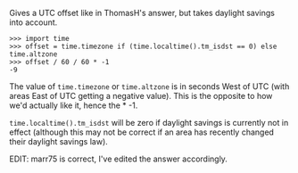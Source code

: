 Gives a UTC offset like in ThomasH's answer, but takes daylight savings into account.

    >>> import time
    >>> offset = time.timezone if (time.localtime().tm_isdst == 0) else time.altzone
    >>> offset / 60 / 60 * -1
    -9

The value of `time.timezone` or `time.altzone` is in seconds West of UTC (with areas East of UTC getting a negative value). This is the opposite to how we'd actually like it, hence the * -1.

`time.localtime().tm_isdst` will be zero if daylight savings is currently not in effect (although this may not be correct if an area has recently changed their daylight savings law).

EDIT: marr75 is correct, I've edited the answer accordingly.

